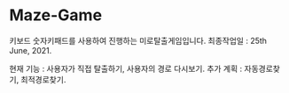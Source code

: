 # Maze-Game

키보드 숫자키패드를 사용하여 진행하는 미로탈출게임입니다.
최종작업일 : 25th June, 2021. 

현재 기능 : 사용자가 직접 탈출하기, 사용자의 경로 다시보기.
추가 계획 : 자동경로찾기, 최적경로찾기.
